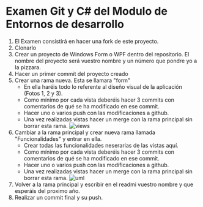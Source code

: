 # Examen Git y C# del Modulo de Entornos de desarrollo

1. El Examen consistirá en hacer una fork de este proyecto.
2. Clonarlo
3. Crear un proyecto de Windows Form o WPF dentro del repositorio. El nombre del proyecto será vuestro nombre y un número que pondre yo a la pizzara.
4. Hacer un primer commit del proyecto creado
5. Crear una rama nueva. Esta se llamara "form" 
   - En ella haréis todo lo referente al diseño visual de la aplicación (Fotos 1, 2 y 3).
   - Como mínimo por cada vista deberéis hacer 3 commits con comentarios de qué se ha modificado en ese commit.
   - Hacer uno o varios push con las modificaciones a github.
   - Una vez realizadas vistas hacer un merge con la rama principal sin borrar esta rama.
![views](https://github.com/Cucala/examen-30052022-1dawSemiMati/blob/main/images/views.png)
6. Cambiar a la rama principal y crear nueva rama llamada "Funcionalidades" y entrar en ella.
   - Crear todas las funcionalidades neserarias de las vistas aquí.
   - Como mínimo por cada vista deberéis hacer 3 commits con comentarios de qué se ha modificado en ese commit.
   - Hacer uno o varios push con las modificaciones a github.
   - Una vez realizadas vistas hacer un merge con la rama principal sin borrar esta rama.
![uml](https://github.com/Cucala/examen-30052022-1dawSemiMati/blob/main/images/uml.png)
7. Volver a la rama principal y escribir en el readmi vuestro nombre y que esperáis del proximo año.
8. Realizar un commit final y su push.
